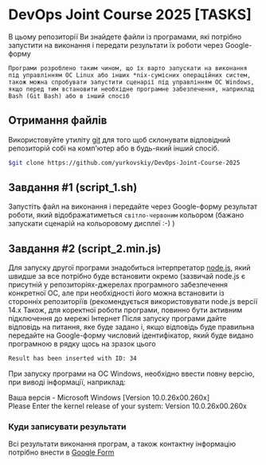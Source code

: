# DevOps Joint Course 2025 [TASKS]
В цьому репозиторії Ви знайдете файли із програмами, які потрібно запустити на виконання і передати результати їх роботи через Google-форму

```Програми розроблено таким чином, що їх варто запускати на виконання під управлінням ОС Linux або інших *nix-сумісних операційних систем, також можна спробувати запустити сценарії під управлінням ОС Windows, якщо перед тим встановити необхідне програмне забезпечення, наприклад Bash (Git Bash) або в інший спосіб```

## Отримання файлів

Використовуйте утиліту [git](https://git-scm.com/) для того щоб склонувати відповідний репозиторій собі на комп'ютер або в будь-який інший спосіб.

```bash
$git clone https://github.com/yurkovskiy/DevOps-Joint-Course-2025
```

## Завдання #1 (script_1.sh)

Запустіть файл на виконання і передайте через Google-форму результат роботи, який відображатиметься <span color="#FF7F7F">```світло-червоним```</span> кольором (бажано запускати сценарій на кольоровому дисплеї :-) )


## Завдання #2 (script_2.min.js)

Для запуску другої програми знадобиться інтерпретатор [node.js](https://nodejs.org/), який швидше за все потрібно буде встановити окремо (зазвичай node.js є присутній у репозиторіях-джерелах програмного забезпечення конкретної ОС, але при необхідності його можна встановити із сторонніх репозиторіїв (рекомендується використовувати node.js версії 14.x
Також, для коректної роботи програми, повинно бути активним підключення до мережі Інтернет
Після запуску програми дайте відповідь на питання, яке буде задано і, якщо відповідь буде правильна передайте на Google-форму числовий ідентифікатор, який буде видано програмною в рядку щось на зразок цього
```bash
Result has been inserted with ID: 34
```
При запуску програми на ОC Windows, необхідно ввести повну версію, при виводі інформації, наприклад:

Ваша версія - Microsoft Windows [Version 10.0.26x00.260x] \
Please Enter the kernel release of your system: Version 10.0.26x00.260x

### Куди записувати результати

Всі результати виконання програм, а також контактну інформацію потрібно внести в [Google Form](https://forms.gle/DHWuFHqk6g9JgShQ8)
